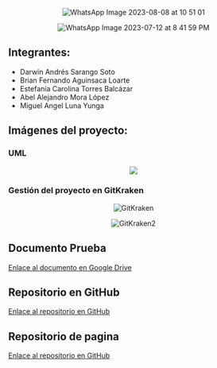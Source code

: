 

<p align="center">
  <img src="https://github.com/BrianFernandoAguinsacaLoarte/PruebaPOO/assets/131829158/6715c1a6-d1b7-4965-ae26-057fb9f7b0d1" alt="WhatsApp Image 2023-08-08 at 10 51 01">
</p>

<p align="center">
  <img src="https://github.com/BrianFernandoAguinsacaLoarte/PruebaPOO/assets/118997463/b53f20e3-c28d-4730-9296-0d0430b15976" alt="WhatsApp Image 2023-07-12 at 8 41 59 PM">
</p>

## Integrantes:
- Darwin Andrés Sarango Soto
- Brian Fernando Aguinsaca Loarte
- Estefanía Carolina Torres Balcázar
- Abel Alejandro Mora López
- Miguel Angel Luna Yunga

## Imágenes del proyecto:


### UML
<p align="center">
  <img src="https://github.com/BrianFernandoAguinsacaLoarte/PruebaPOO/assets/131829158/23cddd07-61ad-4db2-bec5-cd2328510d5d  ">
</p>

### Gestión del proyecto en GitKraken
<p align="center">
  <img src="https://github.com/BrianFernandoAguinsacaLoarte/PruebaPOO/assets/133794609/701772b3-8657-4a64-9192-9dde0835f2de" alt="GitKraken">
</p>

<p align="center">
  <img src="https://github.com/BrianFernandoAguinsacaLoarte/PruebaPOO/assets/133794609/9a8a659c-ff08-4c61-af17-1106c5a144fe" alt="GitKraken2">
</p>

## Documento Prueba
[Enlace al documento en Google Drive](https://drive.google.com/drive/folders/1JNDQEG24IaQpI-EorblGpXLWMFO-iv3X?usp=sharing)

## Repositorio en GitHub
[Enlace al repositorio en GitHub](https://github.com/BrianFernandoAguinsacaLoarte/PruebaPOO.git)

## Repositorio de pagina
[Enlace al repositorio en GitHub](http://127.0.0.1:8000/)

